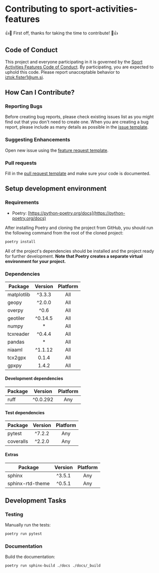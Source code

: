 # Contributing to sport-activities-features
:+1::tada: First off, thanks for taking the time to contribute! :tada::+1:

## Code of Conduct
This project and everyone participating in it is governed by the [Sport Activities Features Code of Conduct](CODE_OF_CONDUCT.md). By participating, you are expected to uphold this code. Please report unacceptable behavior to [iztok.fister1@um.si](mailto:iztok.fister1@um.si).

## How Can I Contribute?

### Reporting Bugs
Before creating bug reports, please check existing issues list as you might find out that you don't need to create one. When you are creating a bug report, please include as many details as possible in the [issue template](.github/templates/ISSUE_TEMPLATE.md).

### Suggesting Enhancements

Open new issue using the [feature request template](.github/templates/FEATURE_REQUEST.md).

### Pull requests

Fill in the [pull request template](.github/templates/PULL_REQUEST.md) and make sure your code is documented.

## Setup development environment

### Requirements

* Poetry: [https://python-poetry.org/docs](https://python-poetry.org/docs)

After installing Poetry and cloning the project from GitHub, you should run the following command from the root of the cloned project:

```sh
poetry install
```

All of the project's dependencies should be installed and the project ready for further development. **Note that Poetry creates a separate virtual environment for your project.**

### Dependencies

| Package    | Version | Platform |
|------------|:-------:|:--------:|
| matplotlib | ^3.3.3  |   All    |
| geopy      | ^2.0.0  |   All    |
| overpy     | ^0.6    |   All    |
| geotiler   | ^0.14.5 |   All    |
| numpy      | *       |   All    |
| tcxreader  | ^0.4.4  |   All    |
| pandas     | *       |   All    |
| niaaml     | ^1.1.12 |   All    |
| tcx2gpx    | 0.1.4   |   All    |
| gpxpy      | 1.4.2   |   All    |

#### Development dependencies

| Package | Version  | Platform |
|---------|:--------:|:--------:|
| ruff    | ^0.0.292 |   Any    |

#### Test dependencies

| Package    | Version  | Platform |
|------------|:--------:|:--------:|
| pytest     | ^7.2.2   |   Any    |
| coveralls  | ^2.2.0   |   Any    |

#### Extras

| Package              | Version | Platform |
|----------------------|:-------:|:--------:|
| sphinx               | ^3.5.1  |   Any    |
| sphinx-rtd-theme     | ^0.5.1  |   Any    |

## Development Tasks

### Testing

Manually run the tests:

```sh
poetry run pytest
```

### Documentation

Build the documentation:

```sh
poetry run sphinx-build ./docs ./docs/_build
```
